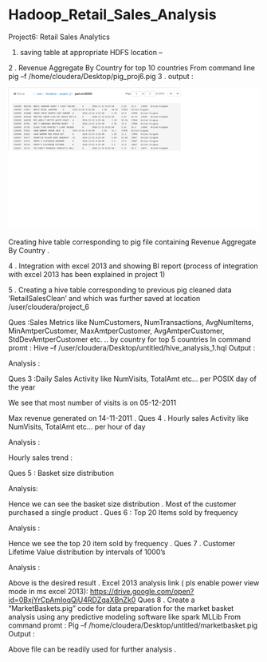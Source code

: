 # Hadoop_Retail_Sales_Analysis
Project6: Retail Sales Analytics
1.	saving table at appropriate HDFS location –
 
2 . Revenue Aggregate By Country for top 10 countries
From command line pig –f /home/cloudera/Desktop/pig_proj6.pig
3 . output :
 
![ScreenShot](https://github.com/rohan22sri/Hadoop_Retail_Sales_Analysis/blob/master/Untitled.png)
	
Creating hive table corresponding to pig file containing Revenue Aggregate By Country .
 
 
4 . Integration with excel 2013 and showing BI report
(process of integration with excel 2013 has been explained in project 1)
 
 
 
 
5 . Creating a hive table corresponding to previous pig cleaned data ‘RetailSalesClean’ and which was further saved at location /user/cloudera/project_6
 
 
Ques :Sales Metrics like NumCustomers, NumTransactions, AvgNumItems, MinAmtperCustomer, MaxAmtperCustomer, AvgAmtperCustomer, StdDevAmtperCustomer etc. .. by country for top 5 countries
In command promt :
Hive –f /user/cloudera/Desktop/untitled/hive_analysis_1.hql
Output :
 
Analysis :
 
Ques 3 :Daily Sales Activity like NumVisits, TotalAmt etc… per POSIX day of the year
 
 
 
 
 
We see that most number of visits is on 05-12-2011
 
Max revenue generated on 14-11-2011 .
Ques 4 . Hourly sales Activity like NumVisits, TotalAmt etc… per hour of day
 
Analysis :
 
 
 
Hourly sales trend :
 
Ques 5 : Basket size distribution
 
Analysis:
 
 
 
Hence we can see the basket size distribution . Most of the customer purchased a single product .
Ques 6 : Top 20 Items sold by frequency
 
Analysis :
 
 
 
 
Hence we see the top 20 item sold by frequency .
Ques 7 . Customer Lifetime Value distribution by intervals of 1000’s
 
 
Analysis :
 
 
Above is the desired result .
Excel 2013 analysis link ( pls enable power view mode in ms excel 2013):
https://drive.google.com/open?id=0BxjYrCpAmIoqQjU4RDZqaXBnZk0
Ques 8 .
Create a “MarketBaskets.pig” code for data preparation for the market basket analysis using any predictive modeling software like spark MLLib
From command promt :
Pig –f /home/cloudera/Desktop/untitled/marketbasket.pig
Output :
 
Above file can be readily used for further analysis .
